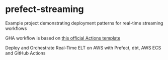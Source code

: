 # prefect-streaming
Example project demonstrating deployment patterns for real-time streaming workflows

GHA workflow is based on [this official Actions template](https://github.com/actions/starter-workflows/blob/main/deployments/aws.yml)

Deploy and Orchestrate Real-Time ELT on AWS with Prefect, dbt, AWS ECS and GitHub Actions  